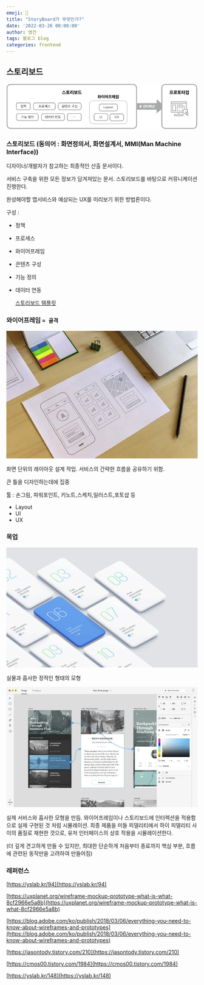 ```yaml
---
emoji: 🤗
title: "StoryBoard가 무엇인가?"
date: '2022-03-26 00:00:00'
author: 영건
tags: 블로그 blog
categories: frontend
---
```


## 스토리보드

![Untitled](photos/Untitled.png)

### 스토리보드 (동의어 : 화면정의서, 화면설계서, MMI(Man Machine Interface))

디자이너/개발자가 참고하는 최종적인 산출 문서이다.

서비스 구축을 위한 모든 정보가 담겨져있는 문서. 스토리보드를 바탕으로 커뮤니케이션 진행한다.

완성해야할 앱서비스와 예상되는 UX를 미리보기 위한 방법론이다.

구성 :

- 정책

- 프로세스

- 와이어프레임

- 콘텐츠 구성

- 기능 정의

- 데이터 연동
  
    [스토리보드 템플릿](https://www.notion.so/82b0f17301444d1c93b96c762dfe2ca3)

### 와이어프레임 `= 골격`

![Untitled](photos/Untitled1.png)

화면 단위의 레이아웃 설계 작업. 서비스의 간략한 흐름을 공유하기 위함.

큰 틀을 디자인하는데에 집중

툴 : 손그림, 파워포인트, 키노트,스케치,일러스트,포토샵 등

- Layout
- UI
- UX

### 목업

![Untitled](photos/Untitled2.png)

실물과 흡사한 정적인 형태의 모형

![Untitled](photos/Untitled3.png)

실제 서비스와 흡사한 모형을 만듬. 와이어프레임이나 스토리보드에 인터렉션을 적용함으로 실제 구현된 것 처럼 시뮬레이션. 최종 제품을 미들 피델리티에서 하이 피델리티 사이의 품질로 재현한 것으로, 유저 인터페이스의 상호 작용을 시뮬레이션한다.

(더 깊게 견고하게 만들 수 있지만, 최대한 단순하게 처음부터 종료까지 핵심 부분, 흐름에 관련된 동작만을 고려하여 만들어짐)

### 레퍼런스

[https://yslab.kr/94](https://yslab.kr/94)

[https://uxplanet.org/wireframe-mockup-prototype-what-is-what-8cf2966e5a8b](https://uxplanet.org/wireframe-mockup-prototype-what-is-what-8cf2966e5a8b)

[https://blog.adobe.com/ko/publish/2018/03/06/everything-you-need-to-know-about-wireframes-and-prototypes](https://blog.adobe.com/ko/publish/2018/03/06/everything-you-need-to-know-about-wireframes-and-prototypes)

[https://jasontody.tistory.com/210](https://jasontody.tistory.com/210)

[https://cmos00.tistory.com/1984](https://cmos00.tistory.com/1984)

[https://yslab.kr/148](https://yslab.kr/148)

```toc

```